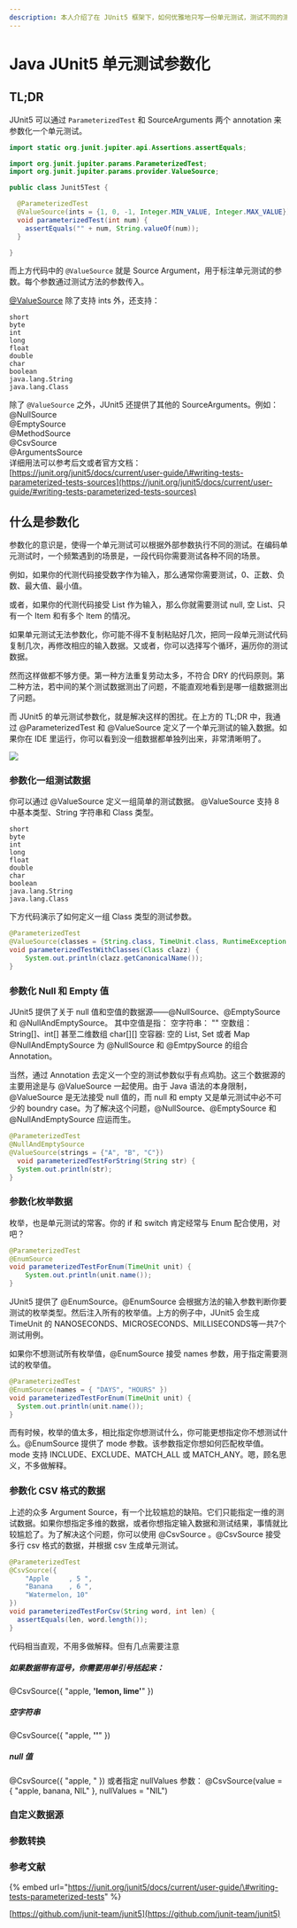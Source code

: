 ```yaml
---
description: 本人介绍了在 JUnit5 框架下，如何优雅地只写一份单元测试，测试不同的测试用例——参数化测试。
---
```


# Java JUnit5 单元测试参数化

## TL;DR

JUnit5 可以通过 `ParameterizedTest` 和 SourceArguments 两个 annotation 来参数化一个单元测试。

```java
import static org.junit.jupiter.api.Assertions.assertEquals;

import org.junit.jupiter.params.ParameterizedTest;
import org.junit.jupiter.params.provider.ValueSource;

public class Junit5Test {

  @ParameterizedTest
  @ValueSource(ints = {1, 0, -1, Integer.MIN_VALUE, Integer.MAX_VALUE})
  void parameterizedTest(int num) {
    assertEquals("" + num, String.valueOf(num));
  }

}
```

而上方代码中的 `@ValueSource` 就是 Source Argument，用于标注单元测试的参数。每个参数通过测试方法的参数传入。  

[@ValueSource](https://github.com/junit-team/junit5/blob/main/junit-jupiter-params/src/main/java/org/junit/jupiter/params/provider/ValueSource.java) 除了支持 ints 外，还支持：

```text
short 
byte
int
long
float
double
char
boolean
java.lang.String
java.lang.Class
```

除了 `@ValueSource` 之外，JUnit5 还提供了其他的 SourceArguments。例如：  
@NullSource  
@EmptySource  
@MethodSource  
@CsvSource  
@ArgumentsSource  
详细用法可以参考后文或者官方文档：[https://junit.org/junit5/docs/current/user-guide/\#writing-tests-parameterized-tests-sources](https://junit.org/junit5/docs/current/user-guide/#writing-tests-parameterized-tests-sources)

## 什么是参数化

参数化的意识是，使得一个单元测试可以根据外部参数执行不同的测试。在编码单元测试时，一个频繁遇到的场景是，一段代码你需要测试各种不同的场景。


例如，如果你的代测代码接受数字作为输入，那么通常你需要测试，0、正数、负数、最大值、最小值。


或者，如果你的代测代码接受 List 作为输入，那么你就需要测试 null, 空 List、只有一个 Item 和有多个 Item 的情况。


如果单元测试无法参数化，你可能不得不复制粘贴好几次，把同一段单元测试代码复制几次，再修改相应的输入数据。又或者，你可以选择写个循环，遍历你的测试数据。

然而这样做都不够方便。第一种方法重复劳动太多，不符合 DRY 的代码原则。第二种方法，若中间的某个测试数据测出了问题，不能直观地看到是哪一组数据测出了问题。

而 JUnit5 的单元测试参数化，就是解决这样的困扰。在上方的 TL;DR 中，我通过 @ParameterizedTest 和 @ValueSource 定义了一个单元测试的输入数据。如果你在 IDE 里运行，你可以看到没一组数据都单独列出来，非常清晰明了。

![](.gitbook/assets/image%20%2830%29.png)

### 参数化一组测试数据

你可以通过 @ValueSource 定义一组简单的测试数据。 @ValueSource 支持 8 中基本类型、String 字符串和 Class 类型。

```
short 
byte
int
long
float
double
char
boolean
java.lang.String
java.lang.Class
```

下方代码演示了如何定义一组 Class 类型的测试参数。

```java
@ParameterizedTest
@ValueSource(classes = {String.class, TimeUnit.class, RuntimeException.class})
void parameterizedTestWithClasses(Class clazz) {
	System.out.println(clazz.getCanonicalName());
}
```



### 参数化 Null 和 Empty 值

JUnit5 提供了关于 null 值和空值的数据源——@NullSource、@EmptySource 和 @NullAndEmptySource。
其中空值是指：
空字符串： ""
空数组： String[]、int[] 甚至二维数组 char\[][]
空容器: 空的 List, Set 或者 Map
@NullAndEmptySource 为 @NullSource 和 @EmtpySource 的组合 Annotation。

当然，通过 Annotation 去定义一个空的测试参数似乎有点鸡肋。这三个数据源的主要用途是与 @ValueSource 一起使用。由于 Java 语法的本身限制，@ValueSource 是无法接受 null 值的，而 null 和 empty 又是单元测试中必不可少的 boundry case。为了解决这个问题，@NullSource、@EmptySource 和 @NullAndEmptySource 应运而生。

```java
@ParameterizedTest
@NullAndEmptySource
@ValueSource(strings = {"A", "B", "C"})
  void parameterizedTestForString(String str) {
  System.out.println(str);
}
```



### 参数化枚举数据

枚举，也是单元测试的常客。你的 if 和 switch 肯定经常与 Enum 配合使用，对吧？

```java
@ParameterizedTest
@EnumSource
void parameterizedTestForEnum(TimeUnit unit) {
	System.out.println(unit.name());
}
```

JUnit5 提供了 @EnumSource。@EnumSource 会根据方法的输入参数判断你要测试的枚举类型。然后注入所有的枚举值。上方的例子中，JUnit5 会生成 TimeUnit 的 NANOSECONDS、MICROSECONDS、MILLISECONDS等一共7个测试用例。

如果你不想测试所有枚举值，@EnumSource 接受 names 参数，用于指定需要测试的枚举值。

```java
@ParameterizedTest
@EnumSource(names = { "DAYS", "HOURS" })
void parameterizedTestForEnum(TimeUnit unit) {
  System.out.println(unit.name());
}
```

而有时候，枚举的值太多，相比指定你想测试什么，你可能更想指定你不想测试什么。@EnumSource 提供了 mode 参数。该参数指定你想如何匹配枚举值。mode 支持 INCLUDE、EXCLUDE、MATCH_ALL 或 MATCH_ANY。嗯，顾名思义，不多做解释。

### 参数化 CSV 格式的数据

上述的众多 Argument Source，有一个比较尴尬的缺陷。它们只能指定一维的测试数据。如果你想指定多维的数据，或者你想指定输入数据和测试结果，事情就比较尴尬了。为了解决这个问题，你可以使用 @CsvSource 。@CsvSource 接受多行 csv 格式的数据，并根据 csv 生成单元测试。

```java
@ParameterizedTest
@CsvSource({
    "Apple     , 5 ",
    "Banana    , 6 ",
    "Watermelon, 10"
})
void parameterizedTestForCsv(String word, int len) {
  assertEquals(len, word.length());
}
```

代码相当直观，不用多做解释。但有几点需要注意

##### 如果数据带有逗号，你需要用单引号括起来：

@CsvSource({ "apple, **'lemon, lime'**" })

##### 空字符串

@CsvSource({ "apple, **''**" })

##### null 值

@CsvSource({ "apple, " })
或者指定 nullValues 参数：
@CsvSource(value = { "apple, banana, NIL" }, nullValues = "NIL")

### 自定义数据源

### 参数转换



### 参考文献

{% embed url="https://junit.org/junit5/docs/current/user-guide/\#writing-tests-parameterized-tests" %}

[https://github.com/junit-team/junit5](https://github.com/junit-team/junit5)







